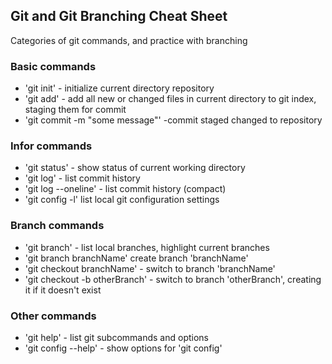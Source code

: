 ## Git and Git Branching Cheat Sheet

Categories of git commands, and practice with branching

### Basic commands
* 'git init' - initialize current directory repository
* 'git add' - add all new or changed files in current directory to git index, staging them for commit
* 'git commit -m "some message"' -commit staged changed to repository


### Infor commands
* 'git status' - show status of current working directory
* 'git log' - list commit history
* 'git log --oneline' - list commit history (compact)
* 'git config -l' list local git configuration settings

### Branch commands
* 'git branch' - list local branches, highlight current branches
* 'git branch branchName' create branch 'branchName'
* 'git checkout branchName' - switch to branch 'branchName'
* 'git checkout -b otherBranch' - switch to branch 'otherBranch', creating it if it doesn't exist


### Other commands
* 'git help' - list git subcommands and options
* 'git config --help' - show options for 'git config'
